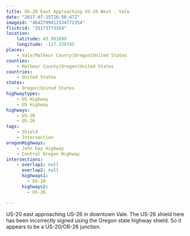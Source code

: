 ```yaml
---
title: US-20 East Approaching US-26 West - Vale
date: "2017-07-15T16:58:47Z"
imageid: "4642799411534772354"
flickrid: "35173773354"
location:
    latitude: 43.981899
    longitude: -117.239742
places:
    - Vale|Malheur County|Oregon|United States
counties:
    - Malheur County|Oregon|United States
countries:
    - United States
states:
    - Oregon|United States
highwaytypes:
    - US Highway
    - US Highway
highways:
    - US-20
    - US-26
tags:
    - Shield
    - Intersection
oregonHighways:
    - John Day Highway
    - Central Oregon Highway
intersections:
    - overlap1: null
      overlap2: null
      highways1:
        - US-20
      highways2:
        - US-26

---
```

US-20 east approaching US-26 in downtown Vale.  The US-26 shield here has been incorrectly signed using the Oregon state highway shield.  So it appears to be a US-20/OR-26 junction.